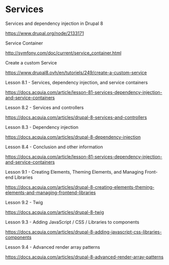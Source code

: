 # **Services**
>
Services and dependency injection in Drupal 8
>
https://www.drupal.org/node/2133171
>
Service Container
>
http://symfony.com/doc/current/service_container.html
>
Create a custom Service
>
https://www.drupal8.ovh/en/tutoriels/249/create-a-custom-service
>
Lesson 8.1 - Services, dependency injection, and service containers
>
https://docs.acquia.com/article/lesson-81-services-dependency-injection-and-service-containers
>
Lesson 8.2 - Services and controllers
>
https://docs.acquia.com/articles/drupal-8-services-and-controllers
>
Lesson 8.3 - Dependency injection
>
https://docs.acquia.com/articles/drupal-8-dependency-injection
>
Lesson 8.4 - Conclusion and other information
>
https://docs.acquia.com/article/lesson-81-services-dependency-injection-and-service-containers
>
Lesson 9.1 - Creating Elements, Theming Elements, and Managing Front-end Libraries
>
https://docs.acquia.com/articles/drupal-8-creating-elements-theming-elements-and-managing-frontend-libraries
>
Lesson 9.2 - Twig
>
https://docs.acquia.com/articles/drupal-8-twig
>
Lesson 9.3 - Adding JavaScript / CSS / Libraries to components
>
https://docs.acquia.com/articles/drupal-8-adding-javascript-css-libraries-components
>
Lesson 9.4 - Advanced render array patterns
>
https://docs.acquia.com/articles/drupal-8-advanced-render-array-patterns
>
